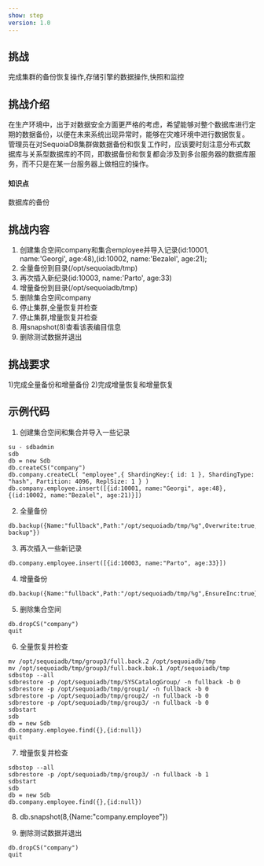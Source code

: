 ```yaml
---
show: step
version: 1.0 
---
```


## 挑战 

完成集群的备份恢复操作,存储引擎的数据操作,快照和监控

## 挑战介绍

在生产环境中，出于对数据安全方面更严格的考虑，希望能够对整个数据库进行定期的数据备份，以便在未来系统出现异常时，能够在灾难环境中进行数据恢复。
管理员在对SequoiaDB集群做数据备份和恢复工作时，应该要时刻注意分布式数据库与关系型数据库的不同，即数据备份和恢复都会涉及到多台服务器的数据库服务，而不只是在某一台服务器上做相应的操作。

#### 知识点

数据库的备份

## 挑战内容

1) 创建集合空间company和集合employee并导入记录(id:10001, name:'Georgi', age:48),(id:10002, name:'Bezalel', age:21);
2) 全量备份到目录(/opt/sequoiadb/tmp)
3) 再次插入新纪录(id:10003, name:'Parto', age:33)
4) 增量备份到目录(/opt/sequoiadb/tmp)
5) 删除集合空间company
6) 停止集群,全量恢复并检查
7) 停止集群,增量恢复并检查
8) 用snapshot(8)查看该表编目信息
9) 删除测试数据并退出


## 挑战要求

1)完成全量备份和增量备份
2)完成增量恢复和增量恢复



## 示例代码
1) 创建集合空间和集合并导入一些记录
```
su - sdbadmin
sdb
db = new Sdb
db.createCS("company")
db.company.createCL( "employee",{ ShardingKey:{ id: 1 }, ShardingType: "hash", Partition: 4096, ReplSize: 1 } )
db.company.employee.insert([{id:10001, name:"Georgi", age:48}, {(id:10002, name:"Bezalel", age:21)}])
```

2) 全量备份
```
db.backup({Name:"fullback",Path:"/opt/sequoiadb/tmp/%g",Overwrite:true,Description:"full backup"})
```

3) 再次插入一些新记录
```
db.company.employee.insert([{id:10003, name:"Parto", age:33}])
```

4) 增量备份
```
db.backup({Name:"fullback",Path:"/opt/sequoiadb/tmp/%g",EnsureInc:true})
```

5) 删除集合空间
```
db.dropCS("company")
quit
```

6) 全量恢复并检查
```
mv /opt/sequoiadb/tmp/group3/full.back.2 /opt/sequoiadb/tmp
mv /opt/sequoiadb/tmp/group3/full.back.bak.1 /opt/sequoiadb/tmp
sdbstop --all
sdbrestore -p /opt/sequoiadb/tmp/SYSCatalogGroup/ -n fullback -b 0
sdbrestore -p /opt/sequoiadb/tmp/group1/ -n fullback -b 0
sdbrestore -p /opt/sequoiadb/tmp/group2/ -n fullback -b 0
sdbrestore -p /opt/sequoiadb/tmp/group3/ -n fullback -b 0
sdbstart
sdb
db = new Sdb
db.company.employee.find({},{id:null})
quit
```

7) 增量恢复并检查
```
sdbstop --all
sdbrestore -p /opt/sequoiadb/tmp/group3/ -n fullback -b 1
sdbstart
sdb
db = new Sdb
db.company.employee.find({},{id:null})
```
8) db.snapshot(8,{Name:"company.employee"})

9) 删除测试数据并退出
```
db.dropCS("company")
quit
```
